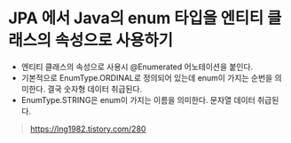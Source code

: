 # JPA 에서 Java의 enum 타입을 엔티티 클래스의 속성으로 사용하기

- 엔티티 클래스의 속성으로 사용시 @Enumerated 어노테이션을 붙인다.
- 기본적으로 EnumType.ORDINAL로 정의되어 있는데 enum이 가지는 순번을 의미한다. 결국 숫자형 데이터 취급된다.
- EnumType.STRING은 enum이 가지는 이름을 의미한다. 문자열 데이터 취급된다.

> https://lng1982.tistory.com/280

